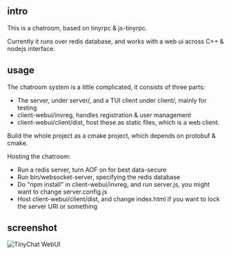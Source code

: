 
intro
-----

This is a chatroom, based on tinyrpc & js-tinyrpc. 

Currently it runs over redis database, and works with a web ui across C++ & nodejs interface.

usage
-----

The chatroom system is a little complicated, it consists of three parts:

 - The server, under server/, and a TUI client under client/, mainly for testing
 - client-webui/invreg, handles registration & user management
 - client-webui/client/dist, host these as static files, which is a web client.

Build the whole project as a cmake project, which depends on protobuf & cmake.

Hosting the chatroom:

 - Run a redis server, turn AOF on for best data-secure
 - Run bin/websocket-server, specifying the redis database
 - Do "npm install" in client-webui/invreg, and run server.js, you might want to change server.config.js
 - Host client-webui/client/dist, and change index.html if you want to lock the server URI or something

screenshot
----------

![TinyChat WebUI](https://s2.ax1x.com/2019/04/28/Elkz34.png)


